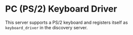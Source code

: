 PC (PS/2) Keyboard Driver
=========================

This server supports a PS/2 keyboard and registers itself as `keyboard_driver` in
the discovery server.
